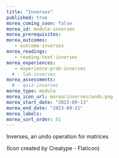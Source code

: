 ```yaml
---
title: "Inverses"
published: true
morea_coming_soon: false
morea_id: module-inverses
morea_prerequisites:
morea_outcomes:
   - outcome-inverses
morea_readings:
   - reading-text-inverses
morea_experiences:
   - experience-prob-inverses
  # - lab-inverses
morea_assessments:
  # - quiz-inverses
morea_type: module
morea_icon_url: morea/inverses/undo.png
morea_start_date: "2023-09-13"
morea_end_date: "2023-09-21"
morea_labels:
morea_sort_order: 51
---
```


Inverses, an undo operation for matrices

(Icon created by Creatype - Flaticon)
